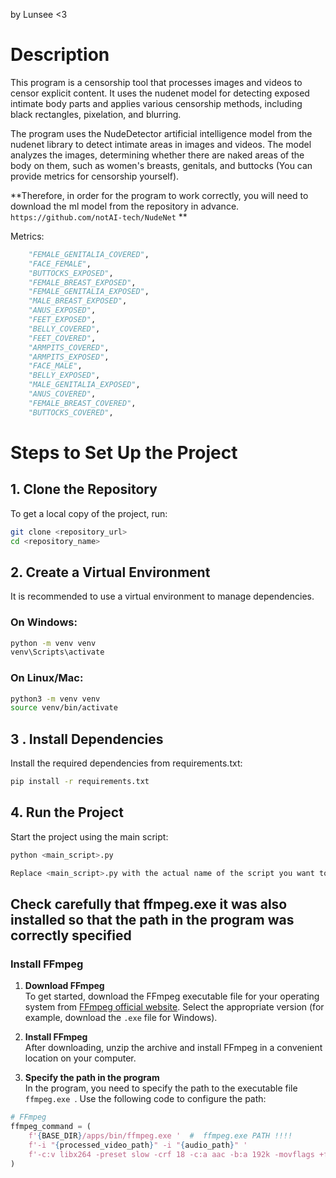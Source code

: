 by Lunsee  <3

# Description 
This program is a censorship tool that processes images and videos to censor explicit content.
It uses the nudenet model for detecting exposed intimate body parts and applies various censorship methods, including black rectangles, pixelation, and blurring.

The program uses the NudeDetector artificial intelligence model from the nudenet library to detect intimate areas in images and videos. The model analyzes the images, determining whether there are naked areas of the body on them, such as women's breasts, genitals, and buttocks (You can provide metrics for censorship yourself).

**Therefore, in order for the program to work correctly, you will need to download the ml model from the repository in advance.
```https://github.com/notAI-tech/NudeNet``` **

Metrics:
```python
    "FEMALE_GENITALIA_COVERED",
    "FACE_FEMALE",
    "BUTTOCKS_EXPOSED",
    "FEMALE_BREAST_EXPOSED",
    "FEMALE_GENITALIA_EXPOSED",
    "MALE_BREAST_EXPOSED",
    "ANUS_EXPOSED",
    "FEET_EXPOSED",
    "BELLY_COVERED",
    "FEET_COVERED",
    "ARMPITS_COVERED",
    "ARMPITS_EXPOSED",
    "FACE_MALE",
    "BELLY_EXPOSED",
    "MALE_GENITALIA_EXPOSED",
    "ANUS_COVERED",
    "FEMALE_BREAST_COVERED",
    "BUTTOCKS_COVERED",
```

# Steps to Set Up the Project

## 1. Clone the Repository

To get a local copy of the project, run:
```bash
git clone <repository_url>
cd <repository_name>
```

## 2. Create a Virtual Environment

It is recommended to use a virtual environment to manage dependencies.

### On Windows:
```bash
python -m venv venv
venv\Scripts\activate
```

### On Linux/Mac:
```bash
python3 -m venv venv
source venv/bin/activate
```
## 3 . Install Dependencies

Install the required dependencies from requirements.txt:
```bash
pip install -r requirements.txt
```
## 4. Run the Project

Start the project using the main script:
```bash
python <main_script>.py

Replace <main_script>.py with the actual name of the script you want to run.
```

## Check carefully that ffmpeg.exe it was also installed so that the path in the program was correctly specified



### Install FFmpeg

1. **Download FFmpeg**  
   To get started, download the FFmpeg executable file for your operating system from [FFmpeg official website](https://ffmpeg.org/download.html ). Select the appropriate version (for example, download the `.exe` file for Windows).

2. **Install FFmpeg**  
   After downloading, unzip the archive and install FFmpeg in a convenient location on your computer.

3. **Specify the path in the program**  
   In the program, you need to specify the path to the executable file `ffmpeg.exe `. Use the following code to configure the path:

```python
# FFmpeg
ffmpeg_command = (
    f'{BASE_DIR}/apps/bin/ffmpeg.exe '  #  ffmpeg.exe PATH !!!!
    f'-i "{processed_video_path}" -i "{audio_path}" '
    f'-c:v libx264 -preset slow -crf 18 -c:a aac -b:a 192k -movflags +faststart "{temp_output_path}"'
)
```




















